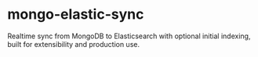# mongo-elastic-sync
Realtime sync from MongoDB to Elasticsearch with optional initial indexing, built for extensibility and production use.
